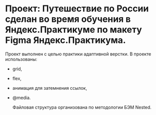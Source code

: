 # Проект: Путешествие по России сделан во время обучения в Яндекс.Практикуме по макету Figma Яндекс.Практикума.  
  
Проект выполнен с целью практики адаптивной верстки.
В проекте использованы:  
* grid,  
* flex,  
* анимация для затемнения ссылок, 
* @media.  
  
  Файловая структура организована по методологии БЭМ Nested.

